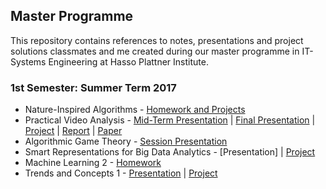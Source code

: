 ## Master Programme

This repository contains references to notes, presentations and project solutions classmates and me created during our master programme in IT-Systems Engineering at Hasso Plattner Institute.

### 1st Semester: Summer Term 2017
- Nature-Inspired Algorithms - [Homework and Projects](https://github.com/WGierke/nature17)
- Practical Video Analysis - [Mid-Term Presentation](https://goo.gl/VoLXqu) | [Final Presentation](https://goo.gl/y5eUHv) | [Project](https://github.com/HPI-DeepLearning/SegMed) | [Report](https://github.com/WGierke/master_programme/blob/master/Practical_Video_Analysis/report.pdf) | [Paper](https://arxiv.org/abs/1708.05227)
- Algorithmic Game Theory - [Session Presentation](https://github.com/WGierke/master_programme/blob/master/Algorithmic_Game_Theory/Session-Mechanisms_and_Auctions.pdf)
- Smart Representations for Big Data Analytics - [Presentation] |  [Project](https://github.com/KDD-OpenSource/causal-inference-evaluation)
- Machine Learning 2 - [Homework](https://github.com/WGierke/machine_learning_2)
- Trends and Concepts 1 - [Presentation](https://goo.gl/7Uzmoy) | [Project](https://github.com/WGierke/tuk1_numa_a)
